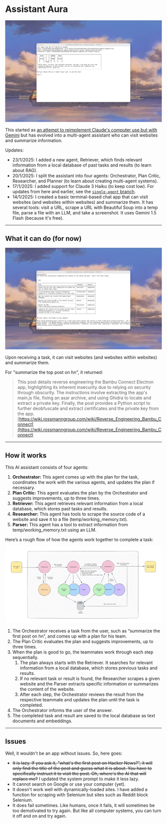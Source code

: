 # Assistant Aura

![Welcome to Aura](/img/onboarding.jpeg)

This started as [an attempt to reimplement Claude's computer use but with Gemini](https://alfredlua.substack.com/p/alfred-intelligence-3-building-an) but has evolved into a multi-agent assistant who can visit websites and summarize information.

Updates:

- 23/1/2025: I added a new agent, Retriever, which finds relevant information from a local database of past tasks and results (to learn about RAG).
- 20/1/2025: I split the assistant into four agents: Orchestrator, Plan Critic, Researcher, and Planner (to learn about creating multi-agent systems). 
- 17/1/2025: I added support for Claude 3 Haiku (to keep cost low). For updates from here and earlier, see the [`single-agent` branch](https://github.com/alfredlua/assistant-aura/tree/single-agent). 
- 14/1/2025: I created a basic terminal-based chat app that can visit websites (and websites within websites) and summarize them. It has several tools: visit a URL, scrape a URL with Beautiful Soup into a temp file, parse a file with an LLM, and take a screenshot. It uses Gemini 1.5 Flash (because it's free).

---

## What it can do (for now)

![Test example](/img/example.jpeg)

Upon receiving a task, it can visit websites (and websites within websites) and summarize them. 

For "summarize the top post on hn", it returned:

>This post details reverse engineering the Bambu Connect Electron app, highlighting its inherent insecurity due to relying on security through obscurity. The instructions involve extracting the app's main.js file, fixing an asar archive, and using Ghidra to locate and extract a private key. Finally, the post provides a Python script to further deobfuscate and extract certificates and the private key from the app. [https://wiki.rossmanngroup.com/wiki/Reverse_Engineering_Bambu_Connect](https://wiki.rossmanngroup.com/wiki/Reverse_Engineering_Bambu_Connect)

---

## How it works

This AI assistant consists of four agents:

1. **Orchestrator:** This agent comes up with the plan for the task, coordinates the work with the various agents, and updates the plan if necessary.
2. **Plan Critic:** This agent evaluates the plan by the Orchestrator and suggests improvements, up to three times.
3. **Retriever:** This agent retrieves relevant information from a local database, which stores past tasks and results.
4. **Researcher:** This agent has tools to scrape the source code of a website and save it to a file (temp/working_memory.txt).
5. **Parser:** This agent has a tool to extract information from temp/working_memory.txt using an LLM.

Here’s a rough flow of how the agents work together to complete a task:

![With RAG](/img/assistant-with-rag.jpeg)

1. The Orchestrator receives a task from the user, such as “summarize the first post on hn”, and comes up with a plan for his team.
2. The Plan Critic evaluates the plan and suggests improvements, up to three times. 
3. When the plan is good to go, the teammates work through each step sequentially. 
    1. The plan always starts with the Retriever. It searches for relevant information from a local database, which stores previous tasks and results.
    2. If no relevant task or result is found, the Researcher scrapes a given website and the Parser extracts specific information or summarizes the content of the website.
    3. After each step, the Orchestrator reviews the result from the respective teammate and updates the plan until the task is completed.
4. The Orchestrator informs the user of the answer.
5. The completed task and result are saved to the local database as text documents and embeddings.

---

## Issues

Well, it wouldn't be an app without issues. So, here goes:

- ~~It is lazy. If you ask it, "what's the first post on Hacker News?", it will only find the title of the post and guess what it is about. You have to specifically instruct it to visit the post. Oh, where's the AI that will replace me?~~ I updated the system prompt to make it less lazy.
- It cannot search on Google or use your computer (yet).
- It doesn't work well with dynamically-loaded sites. I have added a function for scraping with Selenium but sites such as Reddit block Selenium.
- It does fail sometimes. Like humans, once it fails, it will sometimes be too demotivated to try again. But like all computer systems, you can turn it off and on and try again.

